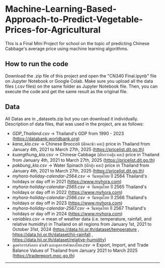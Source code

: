 # Machine-Learning-Based-Approach-to-Predict-Vegetable-Prices-for-Agricultural
This is a Final Mini Project for school on the topic of predicting Chinese Cabbage's average price using machine learning algorithms.


<h2>How to run the code</h2>
  Download the .zip file of this project and open the "CN340 Final.ipynb" file on Jupyter Notebook or Google Colab. Make sure you upload all the data files (.csv files) on the same folder as Jupyter Notebook file. Then, you can execute the code and get the same result as the original file.


<h2>Data</h2>
All Datas are in _datasets.zip but you can download it individually. Description of data files, that was used in the project, are as follows:


- <i>GDP_Thailand.csv</i> -> Thailand's GDP from 1990 - 2023 (https://databank.worldbank.org)
- <i>kana_kla.csv</i> -> Chinese Broccoli (ผักคะน้า คละ) price in Thailand from January 4th, 2021 to March 27th, 2025 (https://pricelist.dit.go.th)
- <i>kuangthung_kla.csv</i> -> Chinese Cabbage (ผักกวางตุ้ง คละ) price in Thailand from January 4th, 2021 to March 27th, 2025 (https://pricelist.dit.go.th)
- <i>pakbung_kla.csv</i>  -> Water Spinach (ผักบุ้ง คละ) price in Thailand from January 4th, 2021 to March 27th, 2025 (https://pricelist.dit.go.th)
- <i>myhora-holiday-calendar-2564.csv</i> -> วันหยุดไทย ปี 2564 Thailand's holidays or day off in 2021 (https://www.myhora.com)
- <i>myhora-holiday-calendar-2565.csv</i> -> วันหยุดไทย ปี 2565 Thailand's holidays or day off in 2022 (https://www.myhora.com)
- <i>myhora-holiday-calendar-2566.csv</i> -> วันหยุดไทย ปี 2566 Thailand's holidays or day off in 2023 (https://www.myhora.com)
- <i>myhora-holiday-calendar-2567.csv</i> -> วันหยุดไทย ปี 2567 Thailand's holidays or day off in 2024 (https://www.myhora.com)
- <i>variables.csv</i> ->  mean of weather data (i.e. temperature, rainfall, and relative humidity) in Thailand on all regions from January 1st, 2021 to October 31st, 2024 (https://data.hii.or.th/dataset/temperature , https://data.hii.or.th/dataset/hii-rainfall , https://data.hii.or.th/dataset/relative-humidity)
- <i>มูลค่าการส่งออก นำเข้า และดุลการค้าของไทย.csv</i> -> Export, Import, and Trade Balance Values of Thailand from January 2021 to March 2025 (https://tradereport.moc.go.th)


<hr>

